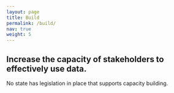 ```yaml
---
layout: page
title: Build
permalink: /build/
nav: true
weight: 5
---
```


## Increase the capacity of stakeholders to effectively use data.


No state has legislation in place that supports capacity building.
